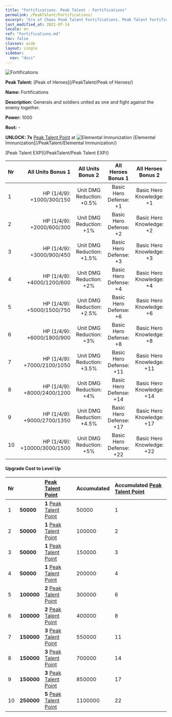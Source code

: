 ```yaml
---
title: "Fortifications. Peak Talent - Fortifications"
permalink: /PeakTalent/Fortifications/
excerpt: "Era of Chaos Peak Talent Fortifications. Peak Talent Fortifications. Fortifications"
last_modified_at: 2021-07-14
locale: en
ref: "Fortifications.md"
toc: false
classes: wide
layout: single
sidebar:
  nav: "docs"
---
```


  ![Fortifications](/images/pt/talent_1009.png)

  **Peak Talent:** [Peak of Heroes](/PeakTalent/Peak of Heroes/)

  **Name:** Fortifications

  **Description:** Generals and soldiers united as one and fight against the enemy together.

  **Power:** 1000

  **Root:** -

  **UNLOCK: 7x** [Peak Talent Point](/Items/con_934/) at ![Elemental Immunization](/images/pt/talent_1004.png) [Elemental Immunization](/PeakTalent/Elemental Immunization/)

  [Peak Talent EXP](/PeakTalent/Peak Talent EXP/)

  | Nr | All Units Bonus 1 | All Units Bonus 2 | All Heroes Bonus 1 | All Heroes Bonus 2 |
  |:---|--------------:|:-------------:|:-------------:|:-------------:|
  | 1 | HP (1/4/9): +1000/300/150 | Unit DMG Reduction: +0.5% | Basic Hero Defense: +1 | Basic Hero Knowledge: +1 |
  | 2 | HP (1/4/9): +2000/600/300 | Unit DMG Reduction: +1% | Basic Hero Defense: +2 | Basic Hero Knowledge: +2 |
  | 3 | HP (1/4/9): +3000/900/450 | Unit DMG Reduction: +1.5% | Basic Hero Defense: +3 | Basic Hero Knowledge: +3 |
  | 4 | HP (1/4/9): +4000/1200/600 | Unit DMG Reduction: +2% | Basic Hero Defense: +4 | Basic Hero Knowledge: +4 |
  | 5 | HP (1/4/9): +5000/1500/750 | Unit DMG Reduction: +2.5% | Basic Hero Defense: +6 | Basic Hero Knowledge: +6 |
  | 6 | HP (1/4/9): +6000/1800/900 | Unit DMG Reduction: +3% | Basic Hero Defense: +8 | Basic Hero Knowledge: +8 |
  | 7 | HP (1/4/9): +7000/2100/1050 | Unit DMG Reduction: +3.5% | Basic Hero Defense: +11 | Basic Hero Knowledge: +11 |
  | 8 | HP (1/4/9): +8000/2400/1200 | Unit DMG Reduction: +4% | Basic Hero Defense: +14 | Basic Hero Knowledge: +14 |
  | 9 | HP (1/4/9): +9000/2700/1350 | Unit DMG Reduction: +4.5% | Basic Hero Defense: +17 | Basic Hero Knowledge: +17 |
  | 10 | HP (1/4/9): +10000/3000/1500 | Unit DMG Reduction: +5% | Basic Hero Defense: +22 | Basic Hero Knowledge: +22 |


#### Upgrade Cost to Level Up

  | Nr | <i class="fas fa-coins"/> | [Peak Talent Point](/Items/con_934/) | Accumulated <i class="fas fa-coins"/> | Accumulated [Peak Talent Point](/Items/con_934/) |
  |:---|:--------------|:-------------|:-------------|:-------------|
  | 1 | **50000** | **1** [Peak Talent Point](/Items/con_934/) | 50000 | 1 |
  | 2 | **50000** | **1** [Peak Talent Point](/Items/con_934/) | 100000 | 2 |
  | 3 | **50000** | **1** [Peak Talent Point](/Items/con_934/) | 150000 | 3 |
  | 4 | **50000** | **1** [Peak Talent Point](/Items/con_934/) | 200000 | 4 |
  | 5 | **100000** | **2** [Peak Talent Point](/Items/con_934/) | 300000 | 6 |
  | 6 | **100000** | **2** [Peak Talent Point](/Items/con_934/) | 400000 | 8 |
  | 7 | **150000** | **3** [Peak Talent Point](/Items/con_934/) | 550000 | 11 |
  | 8 | **150000** | **3** [Peak Talent Point](/Items/con_934/) | 700000 | 14 |
  | 9 | **150000** | **3** [Peak Talent Point](/Items/con_934/) | 850000 | 17 |
  | 10 | **250000** | **5** [Peak Talent Point](/Items/con_934/) | 1100000 | 22 |
